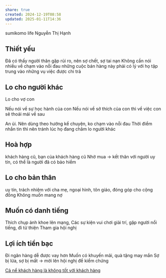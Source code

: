 ```yaml
---
share: true
created: 2024-12-19T08:58
updated: 2025-01-11T14:36
---
```


sumikomo life 
Nguyễn Thị Hạnh

## Thiết yếu
Đã có thấy người thân gặp rủi ro, nên sợ chết, sợ tai nạn
Không cần nói nhiều về 
chạm vào nỗi đau
những cuộc bán hàng này phải có lý với họ
tập trung vào những vụ việc được chi trả

## Lo cho người khác
Lo cho vợ con

Nếu nói về sự học hành của con
Nếu nói về sở thích của con thì về việc con sẽ thoải mái về sau

An ủi. Nên dùng theo hướng kể chuyện, ko chạm vào nỗi đau
Thời điểm nhắn tin thì nên tránh lúc họ đang chăm lo người khác

## Hoà hợp
khách hàng cũ, bạn của khách hàng cũ
Nhờ mua → kết thân với người uy tín, có thể là người đã có bảo hiểm

## Lo cho bản thân
uy tín, trách nhiệm với cha mẹ, ngoại hình, tôn giáo, đóng góp cho cộng đồng
Không muốn mang nợ

## Muốn có danh tiếng
Thích chụp ảnh khoe lên mạng, 
Các sự kiện vui chơi giải trí, gặp người nổi tiếng, đi từ thiện
Tham gia hội nghị

## Lợi ích tiền bạc
Đi ngân hàng dễ được vay hơn
Muốn có khuyến mãi, quà tặng may mắn
Sợ bị lừa, sợ bị mất → mời lên hội nghị để kiểm chứng

[Cả nể khách hàng là không tốt với khách hàng](../../../../../%F0%9F%93%9CT%C3%A0i%20nguy%C3%AAn/Ni%E1%BB%81m%20tin,%20di%E1%BB%85n%20ng%C3%B4n/Thuy%E1%BA%BFt%20ph%E1%BB%A5c/C%E1%BA%A3%20n%E1%BB%83%20kh%C3%A1ch%20h%C3%A0ng%20l%C3%A0%20kh%C3%B4ng%20t%E1%BB%91t%20v%E1%BB%9Bi%20kh%C3%A1ch%20h%C3%A0ng.md)
